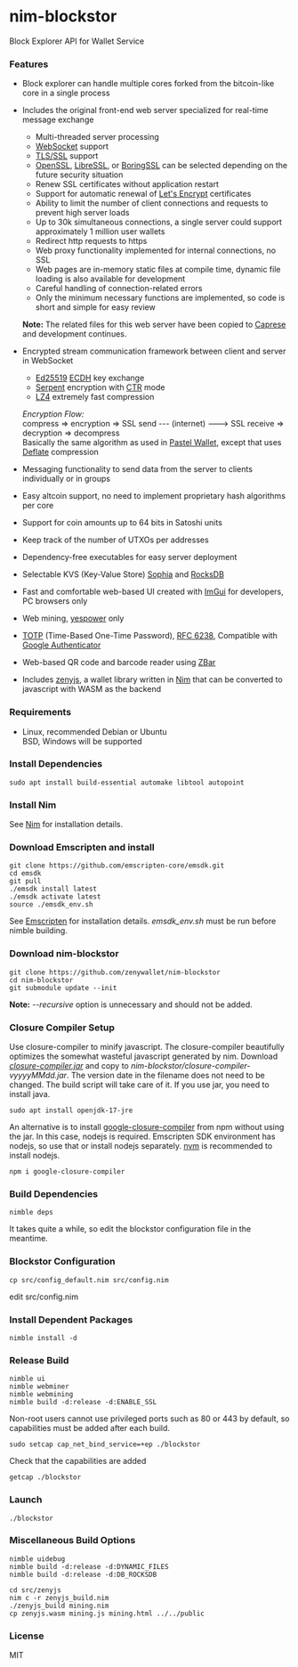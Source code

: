 # nim-blockstor
Block Explorer API for Wallet Service

### Features

- Block explorer can handle multiple cores forked from the bitcoin-like core in a single process
- Includes the original front-end web server specialized for real-time message exchange
    - Multi-threaded server processing
    - [WebSocket](https://datatracker.ietf.org/doc/html/rfc6455) support
    - [TLS/SSL](https://en.wikipedia.org/wiki/Transport_Layer_Security) support
    - [OpenSSL](https://www.openssl.org/), [LibreSSL](https://www.libressl.org/), or [BoringSSL](https://boringssl.googlesource.com/boringssl/) can be selected depending on the future security situation
    - Renew SSL certificates without application restart
    - Support for automatic renewal of [Let's Encrypt](https://letsencrypt.org/) certificates
    - Ability to limit the number of client connections and requests to prevent high server loads
    - Up to 30k simultaneous connections, a single server could support approximately 1 million user wallets
    - Redirect http requests to https
    - Web proxy functionality implemented for internal connections, no SSL
    - Web pages are in-memory static files at compile time, dynamic file loading is also available for development
    - Careful handling of connection-related errors
    - Only the minimum necessary functions are implemented, so code is short and simple for easy review

    **Note:** The related files for this web server have been copied to [Caprese](https://github.com/zenywallet/caprese) and development continues.

- Encrypted stream communication framework between client and server in WebSocket
    - [Ed25519](https://github.com/orlp/ed25519) [ECDH](https://en.wikipedia.org/wiki/Elliptic-curve_Diffie%E2%80%93Hellman) key exchange
    - [Serpent](https://www.cl.cam.ac.uk/~rja14/serpent.html) encryption with [CTR](https://en.wikipedia.org/wiki/Block_cipher_mode_of_operation#Counter_(CTR)) mode
    - [LZ4](https://github.com/lz4/lz4) extremely fast compression

    *Encryption Flow:*  
    compress => encryption => SSL send --- (internet) ---> SSL receive => decryption => decompress  
    Basically the same algorithm as used in [Pastel Wallet](https://github.com/zenywallet/pastel-wallet), except that uses [Deflate](https://en.wikipedia.org/wiki/Deflate) compression

- Messaging functionality to send data from the server to clients individually or in groups
- Easy altcoin support, no need to implement proprietary hash algorithms per core
- Support for coin amounts up to 64 bits in Satoshi units
- Keep track of the number of UTXOs per addresses
- Dependency-free executables for easy server deployment
- Selectable KVS (Key-Value Store) [Sophia](https://github.com/pmwkaa/sophia) and [RocksDB](https://github.com/facebook/rocksdb)
- Fast and comfortable web-based UI created with [ImGui](https://github.com/ocornut/imgui) for developers, PC browsers only
- Web mining, [yespower](https://www.openwall.com/yespower/) only
- [TOTP](https://en.wikipedia.org/wiki/Time-based_one-time_password) (Time-Based One-Time Password), [RFC 6238](https://datatracker.ietf.org/doc/html/rfc6238), Compatible with [Google Authenticator](https://en.wikipedia.org/wiki/Google_Authenticator)
- Web-based QR code and barcode reader using [ZBar](https://github.com/mchehab/zbar)
- Includes [zenyjs](https://github.com/zenywallet/nim-blockstor/tree/master/src/zenyjs), a wallet library written in [Nim](https://nim-lang.org/) that can be converted to javascript with WASM as the backend

### Requirements

- Linux, recommended Debian or Ubuntu  
  BSD, Windows will be supported

### Install Dependencies

    sudo apt install build-essential automake libtool autopoint

### Install Nim

See [Nim](https://nim-lang.org/) for installation details.

### Download Emscripten and install

    git clone https://github.com/emscripten-core/emsdk.git
    cd emsdk
    git pull
    ./emsdk install latest
    ./emsdk activate latest
    source ./emsdk_env.sh

See [Emscripten](https://emscripten.org/) for installation details. *emsdk_env.sh* must be run before nimble building.

### Download nim-blockstor

    git clone https://github.com/zenywallet/nim-blockstor
    cd nim-blockstor
    git submodule update --init

**Note:** *--recursive* option is unnecessary and should not be added.

### Closure Compiler Setup

Use closure-compiler to minify javascript. The closure-compiler beautifully optimizes the somewhat wasteful javascript generated by nim.
Download [*closure-compiler.jar*](https://developers.google.com/closure/compiler) and copy to *nim-blockstor/closure-compiler-vyyyyMMdd.jar*. The version date in the filename does not need to be changed. The build script will take care of it. If you use jar, you need to install java.

    sudo apt install openjdk-17-jre

An alternative is to install [google-closure-compiler](https://www.npmjs.com/package/google-closure-compiler) from npm without using the jar. In this case, nodejs is required. Emscripten SDK environment has nodejs, so use that or install nodejs separately. [nvm](https://github.com/nvm-sh/nvm) is recommended to install nodejs.

    npm i google-closure-compiler

### Build Dependencies

    nimble deps

It takes quite a while, so edit the blockstor configuration file in the meantime.

### Blockstor Configuration

    cp src/config_default.nim src/config.nim

edit src/config.nim

### Install Dependent Packages

    nimble install -d

### Release Build

    nimble ui
    nimble webminer
    nimble webmining
    nimble build -d:release -d:ENABLE_SSL

Non-root users cannot use privileged ports such as 80 or 443 by default, so capabilities must be added after each build.

    sudo setcap cap_net_bind_service=+ep ./blockstor

Check that the capabilities are added

    getcap ./blockstor

### Launch

    ./blockstor

### Miscellaneous Build Options

    nimble uidebug
    nimble build -d:release -d:DYNAMIC_FILES
    nimble build -d:release -d:DB_ROCKSDB

    cd src/zenyjs
    nim c -r zenyjs_build.nim
    ./zenyjs_build mining.nim
    cp zenyjs.wasm mining.js mining.html ../../public

### License

MIT
